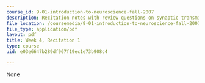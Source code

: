 ```yaml
---
course_id: 9-01-introduction-to-neuroscience-fall-2007
description: Recitation notes with review questions on synaptic transmission chemistry.
file_location: /coursemedia/9-01-introduction-to-neuroscience-fall-2007/e03e6647b289df967f19ec1e73b908c4_wk04_sechand0924.pdf
file_type: application/pdf
layout: pdf
title: Week 4, Recitation 1
type: course
uid: e03e6647b289df967f19ec1e73b908c4

---
```

None